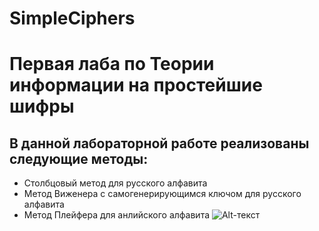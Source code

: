 # SimpleСiphers
# Первая лаба по Теории информации на простейшие шифры
## В данной лабораторной работе реализованы следующие методы:
- Столбцовый метод для русского алфавита
- Метод Виженера с самогенерирующимся ключом для русского алфавита
- Метод Плейфера для анлийского алфавита
![Alt-текст](https://github.com/xelAraY/TI_Laba1/blob/master/Interface.png "Интерфейс")
